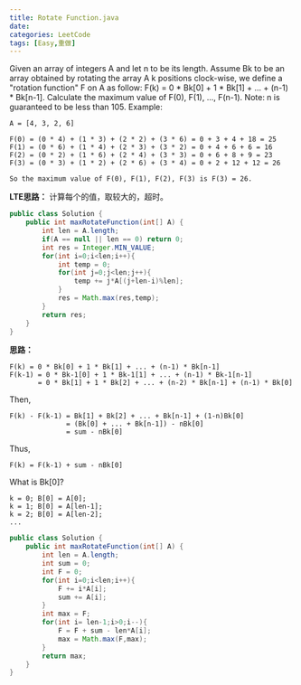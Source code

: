 ```yaml
---
title: Rotate Function.java
date: 
categories: LeetCode
tags: [Easy,重做]
---
```

Given an array of integers A and let n to be its length.
Assume Bk to be an array obtained by rotating the array A k positions clock-wise, we define a "rotation function" F on A as follow:
F(k) = 0 * Bk[0] + 1 * Bk[1] + ... + (n-1) * Bk[n-1].
Calculate the maximum value of F(0), F(1), ..., F(n-1).
Note:
n is guaranteed to be less than 105.
Example:

	A = [4, 3, 2, 6]

	F(0) = (0 * 4) + (1 * 3) + (2 * 2) + (3 * 6) = 0 + 3 + 4 + 18 = 25
	F(1) = (0 * 6) + (1 * 4) + (2 * 3) + (3 * 2) = 0 + 4 + 6 + 6 = 16
	F(2) = (0 * 2) + (1 * 6) + (2 * 4) + (3 * 3) = 0 + 6 + 8 + 9 = 23
	F(3) = (0 * 3) + (1 * 2) + (2 * 6) + (3 * 4) = 0 + 2 + 12 + 12 = 26

	So the maximum value of F(0), F(1), F(2), F(3) is F(3) = 26.
<!-- more -->
**LTE思路：**
计算每个的值，取较大的，超时。
``` java
public class Solution {
    public int maxRotateFunction(int[] A) {
        int len = A.length;
        if(A == null || len == 0) return 0;
        int res = Integer.MIN_VALUE;
        for(int i=0;i<len;i++){
            int temp = 0;
            for(int j=0;j<len;j++){
                temp += j*A[(j+len-i)%len]; 
            }
            res = Math.max(res,temp);
        }
        return res;
    }
}
``` 

**思路：**

	F(k) = 0 * Bk[0] + 1 * Bk[1] + ... + (n-1) * Bk[n-1]
	F(k-1) = 0 * Bk-1[0] + 1 * Bk-1[1] + ... + (n-1) * Bk-1[n-1]
		   = 0 * Bk[1] + 1 * Bk[2] + ... + (n-2) * Bk[n-1] + (n-1) * Bk[0]
Then,

	F(k) - F(k-1) = Bk[1] + Bk[2] + ... + Bk[n-1] + (1-n)Bk[0]
				  = (Bk[0] + ... + Bk[n-1]) - nBk[0]
				  = sum - nBk[0]
Thus,

	F(k) = F(k-1) + sum - nBk[0]
What is Bk[0]?

	k = 0; B[0] = A[0];
	k = 1; B[0] = A[len-1];
	k = 2; B[0] = A[len-2];
	...
``` java
public class Solution {
    public int maxRotateFunction(int[] A) {
        int len = A.length;
        int sum = 0;
        int F = 0;
        for(int i=0;i<len;i++){
            F += i*A[i];
            sum += A[i];
        }
        int max = F;
        for(int i= len-1;i>0;i--){
            F = F + sum - len*A[i];
            max = Math.max(F,max);
        }
        return max;
    }
}
``` 